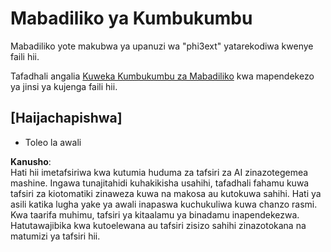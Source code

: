 # Mabadiliko ya Kumbukumbu

Mabadiliko yote makubwa ya upanuzi wa "phi3ext" yatarekodiwa kwenye faili hii.

Tafadhali angalia [Kuweka Kumbukumbu za Mabadiliko](http://keepachangelog.com/) kwa mapendekezo ya jinsi ya kujenga faili hii.

## [Haijachapishwa]

- Toleo la awali

**Kanusho**:  
Hati hii imetafsiriwa kwa kutumia huduma za tafsiri za AI zinazotegemea mashine. Ingawa tunajitahidi kuhakikisha usahihi, tafadhali fahamu kuwa tafsiri za kiotomatiki zinaweza kuwa na makosa au kutokuwa sahihi. Hati ya asili katika lugha yake ya awali inapaswa kuchukuliwa kuwa chanzo rasmi. Kwa taarifa muhimu, tafsiri ya kitaalamu ya binadamu inapendekezwa. Hatutawajibika kwa kutoelewana au tafsiri zisizo sahihi zinazotokana na matumizi ya tafsiri hii.